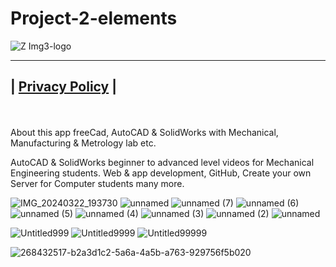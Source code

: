 # Project-2-elements
![Z Img3-logo](https://github.com/Engineering-college-btech-Project2/Project-2/assets/81384987/8c5f3be3-7467-4b17-8c40-45926db5a534)

---
| [Privacy Policy](https://freecadapp2.000.pe/login/policy.html?i=2) |
---
<br>
<br>
About this app
freeCad, AutoCAD & SolidWorks with Mechanical, Manufacturing & Metrology lab etc.

AutoCAD & SolidWorks beginner to advanced level videos for Mechanical Engineering students. Web & app development, GitHub, Create your own Server for Computer students many more.

![IMG_20240322_193730](https://github.com/Engineering-college-btech-Project2/Project-2-elements/assets/81384987/07c5e62e-0ed0-4839-a465-ec3c82622fe2)
![unnamed](https://github.com/Engineering-college-btech-Project2/Project-2-elements/assets/81384987/0be9511c-1f08-4e70-bdeb-9b7748bcdecd)
![unnamed (7)](https://github.com/Engineering-college-btech-Project2/Project-2-elements/assets/81384987/7164a85b-daa9-4696-bfa1-b28267d3c0b4)
![unnamed (6)](https://github.com/Engineering-college-btech-Project2/Project-2-elements/assets/81384987/0f722fd3-45d6-4b5b-9848-9d19902e682b)
![unnamed (5)](https://github.com/Engineering-college-btech-Project2/Project-2-elements/assets/81384987/a8371445-381b-4c3b-8a5c-413549779c16)
![unnamed (4)](https://github.com/Engineering-college-btech-Project2/Project-2-elements/assets/81384987/7ad787ef-bac2-4859-8cc2-0f51b8841be2)
![unnamed (3)](https://github.com/Engineering-college-btech-Project2/Project-2-elements/assets/81384987/7af99e30-a00a-4f29-8043-a6731e351ff1)
![unnamed (2)](https://github.com/Engineering-college-btech-Project2/Project-2-elements/assets/81384987/8c341676-b2f3-4c35-8bd3-7ab62996e231)
![unnamed](https://github.com/Engineering-college-btech-Project2/Project-2-elements/assets/81384987/3e3c36ac-2fd0-4425-af3c-8770b25dee04)

![Untitled999](https://github.com/Engineering-college-btech-Project2/Project-2-elements/assets/81384987/d5072935-55e5-49fe-a2b4-5c44909f0455)
![Untitled9999](https://github.com/Engineering-college-btech-Project2/Project-2-elements/assets/81384987/dabc1df0-670f-4e82-b3e5-677caac2e26f)
![Untitled99999](https://github.com/Engineering-college-btech-Project2/Project-2-elements/assets/81384987/28d070c0-721a-4bf5-b31f-098cdcdf0154)

![268432517-b2a3d1c2-5a6a-4a5b-a763-929756f5b020](https://github.com/Engineering-college-btech-Project2/Project-2-elements/assets/81384987/3a39fb36-17e8-455c-9531-38ce991a2eff)
